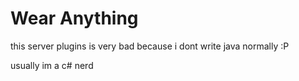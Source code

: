# Wear Anything
this server plugins is very bad because i dont write java normally :P

usually im a c# nerd
